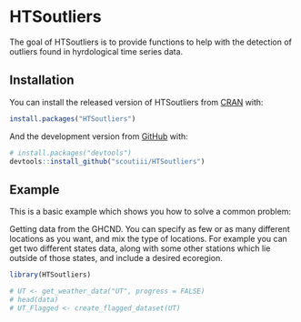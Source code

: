 
<!-- README.md is generated from README.Rmd. Please edit that file -->

# HTSoutliers

<!-- badges: start -->

<!-- badges: end -->

The goal of HTSoutliers is to provide functions to help with the
detection of outliers found in hyrdological time series data.

## Installation

You can install the released version of HTSoutliers from
[CRAN](https://CRAN.R-project.org) with:

``` r
install.packages("HTSoutliers")
```

And the development version from [GitHub](https://github.com/) with:

``` r
# install.packages("devtools")
devtools::install_github("scoutiii/HTSoutliers")
```

## Example

This is a basic example which shows you how to solve a common problem:

Getting data from the GHCND. You can specify as few or as many different
locations as you want, and mix the type of locations. For example you
can get two different states data, along with some other stations which
lie outside of those states, and include a desired ecoregion.

``` r
library(HTSoutliers)

# UT <- get_weather_data("UT", progress = FALSE)
# head(data)
# UT_Flagged <- create_flagged_dataset(UT)
```
